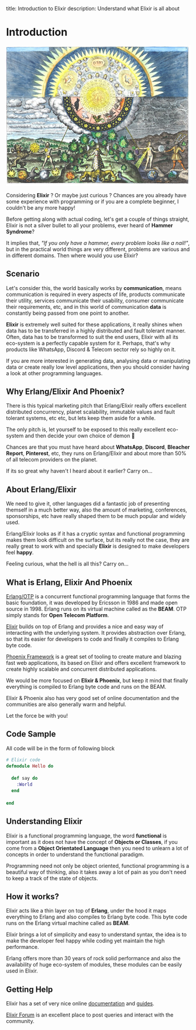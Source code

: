 title: Introduction to Elixir
description: Understand what Elixir is all about

# Introduction

![Introduction to Elixir](../../../images/pages/octallium-elixir-introduction.jpg)

Considering **Elixir** ? Or maybe just curious ? Chances are you already have some experience with programming or if you are a complete beginner, I couldn't be any more happy!

Before getting along with actual coding, let's get a couple of things straight, Elixir is not a silver bullet to all your problems, ever heard of **Hammer Syndrome**? 

It implies that, _"If you only have a hammer, every problem looks like a nail!"_, but in the practical world things are very different, problems are various and in different domains. Then where would you use Elixir?

## Scenario

Let's consider this, the world basically works by **communication**, means communication is required in every aspects of life, products communicate their utility, services communicate their usability, consumer communicate their requirements, etc, and in this world of communication **data** is constantly being passed from one point to another.

**Elixir** is extremely well suited for these applications, it really shines when data has to be transferred in a highly distributed and fault tolerant manner. Often, data has to be transformed to suit the end users, Elixir with all its eco-system is a perfectly capable system for it. Perhaps, that's why products like WhatsApp, Discord & Telecom sector rely so highly on it.

If you are more interested in generating data, analysing data or manipulating data or create really low level applications, then you should consider having a look at other programming languages.

## Why Erlang/Elixir And Phoenix?

There is this typical marketing pitch that Erlang/Elixir really offers excellent distributed concurrency, planet scalability, immutable values and fault tolerant systems, etc etc, but lets keep them aside for a while.

The only pitch is, let yourself to be exposed to this really excellent eco-system and then decide your own choice of demon 🐲

Chances are that you must have heard about **WhatsApp**, **Discord**, **Bleacher Report**, **Pinterest**, etc, they runs on Erlang/Elixir and about more than 50% of all telecom providers on the planet.

If its so great why haven't I heard about it earlier? Carry on...

## About Erlang/Elixir

We need to give it, other languages did a fantastic job of presenting themself in a much better way, also the amount of marketing, conferences, sponsorships, etc have really shaped them to be much popular and widely used.

Erlang/Elixir looks as if it has a cryptic syntax and functional programming makes them look difficult on the surface, but its really not the case, they are really great to work with and specially **Elixir** is designed to make developers feel **happy**.

Feeling curious, what the hell is all this? Carry on...

## What is Erlang, Elixir And Phoenix

[Erlang/OTP](https://www.erlang.org/) is a concurrent functional programming language that forms the basic foundation, it was developed by Ericsson in 1986 and made open source in 1998. Erlang runs on its virtual machine called as the **BEAM**. OTP simply stands for **Open Telecom Platform**.

[Elixir](https://elixir-lang.org/) builds on top of Erlang and provides a nice and easy way of interacting with the underlying system. It provides abstraction over Erlang, so that its easier for developers to code and finally it compiles to Erlang byte code.

[Phoenix Framework](https://www.phoenixframework.org/) is a great set of tooling to create mature and blazing fast web applications, its based on Elixir and offers excellent framework to create highly scalable and concurrent distributed applications.

We would be more focused on **Elixir & Phoenix**, but keep it mind that finally everything is compiled to Erlang byte code and runs on the BEAM.

Elixir & Phoenix also has very good set of online documentation and the communities are also generally warm and helpful.

Let the force be with you!

## Code Sample

All code will be in the form of following block

```elixir
# Elixir code
defmodule Hello do

  def say do
    :World
  end
  
end
```

## Understanding Elixir

Elixir is a functional programming language, the word **functional** is important as it does not have the concept of **Objects or Classes**, if you come from a **Object Orientated Language** then you need to unlearn a lot of concepts in order to understand the functional paradigm.

Programming need not only be object oriented, functional programming is a beautiful way of thinking, also it takes away a lot of pain as you don't need to keep a track of the state of objects.

## How it works?

Elixir acts like a thin layer on top of **Erlang**, under the hood it maps everything to Erlang and also compiles to Erlang byte code. This byte code runs on the Erlang virtual machine called as **BEAM**.

Elixir brings a lot of simplicity and easy to understand syntax, the idea is to make the developer feel happy while coding yet maintain the high performance.

Erlang offers more than 30 years of rock solid performance and also the availability of huge eco-system of modules, these modules can be easily used in Elixir.

## Getting Help

Elixir has a set of very nice online [documentation](https://elixir-lang.org/docs.html) and [guides](https://elixir-lang.org/learning.html).

[Elixir Forum](https://elixirforum.com/) is an excellent place to post queries and interact with the community.
